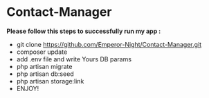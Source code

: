 # Contact-Manager

**Please follow this steps to successfully run my app :**

- git clone https://github.com/Emperor-Night/Contact-Manager.git
- composer update
- add .env file and write Yours DB params
- php artisan migrate
- php artisan db:seed
- php artisan storage:link
- ENJOY!
